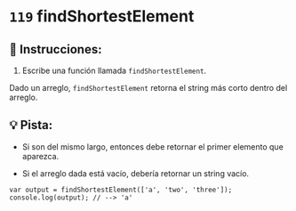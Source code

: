 # `119` findShortestElement

## 📝 Instrucciones:

1. Escribe una función llamada `findShortestElement`.

Dado un arreglo, `findShortestElement` retorna el string más corto dentro del arreglo.

## :bulb: Pista:

* Si son del mismo largo, entonces debe retornar el primer elemento que aparezca.

* Si el arreglo dada está vacío, debería retornar un string vacío.

```Js
var output = findShortestElement(['a', 'two', 'three']);
console.log(output); // --> 'a'
```